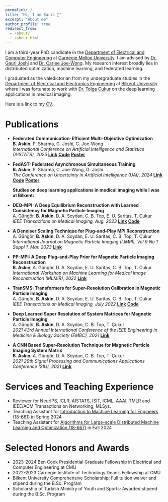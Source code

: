```yaml
---
permalink: /
title: "Hi, I am Baris 👋"
excerpt: "About me"
author_profile: true
redirect_from: 
  - /about/
  - /about.html
---
```


I am a third-year PhD candidate in the [Department of Electrical and Computer Engineering](https://www.ece.cmu.edu/) at [Carnegie Mellon University](https://www.cmu.edu/). I am advised by [Dr. Gauri Joshi](https://www.andrew.cmu.edu/user/gaurij/) and [Dr. Carlee Joe-Wong](https://www.andrew.cmu.edu/user/cjoewong/). My research interest broadly lies in distributed optimization, machine learning, and federated learning.

I graduated as the valedictorian from my undergraduate studies in the [Department of Electrical and Electronics Engineering](https://ee.bilkent.edu.tr/en/) at [Bilkent University](https://w3.bilkent.edu.tr/bilkent/) where I was fortunate to work with [Dr. Tolga Cukur](https://kilyos.ee.bilkent.edu.tr/~cukur/) on the deep learning applications in medical imaging.

Here is a link to my [CV](/files/BarisAskinCV.pdf).

Publications
======
- **Federated Communication-Efficient Multi-Objective Optimization**  
   **B. Askin**, P. Sharma, G. Joshi, C. Joe-Wong    
   _International Conference on Artificial Intelligence and Statistics (AISTATS), 2025_ [**Link**](https://arxiv.org/abs/2410.16398) [**Code**](https://github.com/askinb/FedCMOO) [**Poster**](https://askinb.github.io/files/FedCMOO_poster.pdf)

- **FedAST: Federated Asynchronous Simultaneous Training**  
   **B. Askin**, P. Sharma, C. Joe-Wong, G. Joshi  
   _The Conference on Uncertainty in Artificial Intelligence (UAI), 2024_ [**Link**](https://proceedings.mlr.press/v244/askin24a.html) [**Code**](https://github.com/askinb/FedAST) [**Poster**](https://askinb.github.io/files/FedAST_poster.pdf)

   **Studies on deep learning applications in medical imaging while I was at Bilkent:**

- **DEQ-MPI: A Deep Equilibrium Reconstruction with Learned Consistency for Magnetic Particle Imaging**  
   A. Güngör, **B. Askin**, D. A. Soydan, C. B. Top, E. U. Saritas, T. Çukur  
   _IEEE Transactions on Medical Imaging, Aug. 2023_ [**Link**](https://ieeexplore.ieee.org/abstract/document/10198492) [**Code**](https://github.com/icon-lab/DEQ-MPI)

- **A Denoiser Scaling Technique for Plug-and-Play MPI Reconstruction**  
   A. Güngör, **B. Askin**, D. A. Soydan, E. U. Saritas, C. B. Top, T. Çukur  
   _International Journal on Magnetic Particle Imaging (IJMPI), Vol 9 No 1 Suppl 1, Mar. 2023_ [**Link**](https://www.journal.iwmpi.org/index.php/iwmpi/article/view/636)

- **PP-MPI: A Deep Plug-and-Play Prior for Magnetic Particle Imaging Reconstruction**  
   **B. Askin**, A. Güngör, D. A. Soydan, E. U. Saritas, C. B. Top, T. Çukur  
   _International Workshop on Machine Learning for Medical Image Reconstruction (MLMIR), 2022_ [**Link**](https://repository.bilkent.edu.tr/server/api/core/bitstreams/0f316c24-94b3-4b90-86b0-15a6617f15d3/content)

- **TranSMS: Transformers for Super-Resolution Calibration in Magnetic Particle Imaging**  
   A. Güngör, **B. Askin**, D. A. Soydan, E. U. Saritas, C. B. Top, T. Çukur  
   _IEEE Transactions on Medical Imaging, July 2022_ [**Link**](https://ieeexplore.ieee.org/document/9825706) [**Code**](https://github.com/icon-lab/TranSMS)

- **Deep Learned Super Resolution of System Matrices for Magnetic Particle Imaging**  
   A. Güngör, **B. Askin**, D. A. Soydan, C. B. Top, T. Çukur  
   _2021 43rd Annual International Conference of the IEEE Engineering in Medicine & Biology Society (EMBC), 2021_ [**Link**](https://ieeexplore.ieee.org/document/9630601)

- **A CNN Based Super-Resolution Technique for Magnetic Particle Imaging System Matrix**  
   **B. Askin**, A. Güngör, D. A. Soydan, C. B. Top, T. Çukur  
   _2021 29th Signal Processing and Communications Applications Conference (SIU), 2021_ [**Link**](https://ieeexplore.ieee.org/document/9477772)

Services and Teaching Experience
======
- Reviewer for NeurIPS, ICLR, AISTATS, ISIT, ICML, AAAI, TMLR and IEEE/ACM Transactions on Networking, MLSys.
- Teaching Assistant for [Introduction to Machine Learning for Engineers (18-661)](https://18661.github.io) in Spring 2024
- Teaching Assistant for [Algorithms for Large-scale Distributed Machine Learning and Optimization (18-667)](https://www.andrew.cmu.edu/course/18-667/) in Fall 2024

Selected Honors and Awards
======
- 2023-2024 Ben Cook Presidential Graduate Fellowship in Electrical and Computer Engineering at CMU
- 2022-2023 Carnegie Institute of Technology Dean’s Fellowship at CMU
- Bilkent University Comprehensive Scholarship: Full tuition waiver and stipend during the B.Sc. Program
- Scholarship of Turkish Ministry of Youth and Sports: Awarded stipend during the B.Sc. Program
